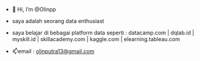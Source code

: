 - 👋 Hi, I’m @Olinpp
-  saya adalah seorang data enthusiast
-  saya belajar di bebagai platform data seperti :
  datacamp.com | dqlab.id | myskill.id | skillacademy.com | kaggle.com | elearning.tableau.com

- 📫email : olinputra13@gmail.com

<!---
Olinpp/Olinpp is a ✨ special ✨ repository because its `README.md` (this file) appears on your GitHub profile.
You can click the Preview link to take a look at your changes.
--->
